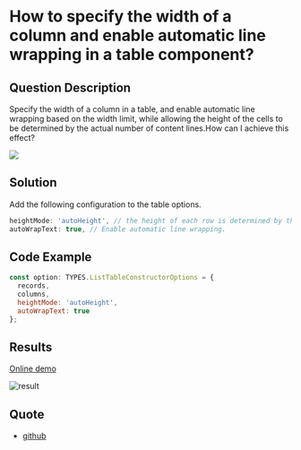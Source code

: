 # How to specify the width of a column and enable automatic line wrapping in a table component?

## Question Description

Specify the width of a column in a table, and enable automatic line wrapping based on the width limit, while allowing the height of the cells to be determined by the actual number of content lines.How can I achieve this effect?

![](/vtable/faq/2-0.png)

## Solution

Add the following configuration to the table options.

```javascript
heightMode: 'autoHeight', // the height of each row is determined by the content and will expand accordingly.
autoWrapText: true, // Enable automatic line wrapping.
```

## Code Example

```javascript
const option: TYPES.ListTableConstructorOptions = {
  records,
  columns,
  heightMode: 'autoHeight',
  autoWrapText: true
};
```

## Results

[Online demo](https://codesandbox.io/s/vtable-autoheight-dktrk4)

![result](/vtable/faq/2-1.gif)

## Quote

- [github](https://github.com/VisActor/VTable)
